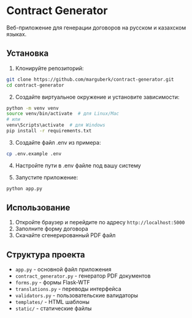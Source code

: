 # Contract Generator

Веб-приложение для генерации договоров на русском и казахском языках.

## Установка

1. Клонируйте репозиторий:
```bash
git clone https://github.com/marguberk/contract-generator.git
cd contract-generator
```

2. Создайте виртуальное окружение и установите зависимости:
```bash
python -m venv venv
source venv/bin/activate  # для Linux/Mac
# или
venv\Scripts\activate  # для Windows
pip install -r requirements.txt
```

3. Создайте файл .env из примера:
```bash
cp .env.example .env
```

4. Настройте пути в .env файле под вашу систему

4. Запустите приложение:
```bash
python app.py
```

## Использование

1. Откройте браузер и перейдите по адресу `http://localhost:5000`
2. Заполните форму договора
3. Скачайте сгенерированный PDF файл

## Структура проекта

- `app.py` - основной файл приложения
- `contract_generator.py` - генератор PDF документов
- `forms.py` - формы Flask-WTF
- `translations.py` - переводы интерфейса
- `validators.py` - пользовательские валидаторы
- `templates/` - HTML шаблоны
- `static/` - статические файлы 